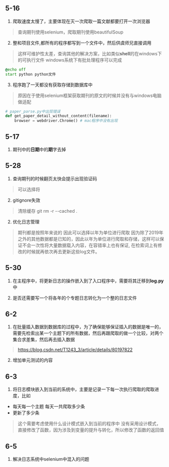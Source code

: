 
## 5-16
1. 爬取速度太慢了，主要体现在灭一次爬取一篇文献都要打开一次浏览器
> 查询期刊使用selenium，爬取期刊使用beautifulSoup
2. 整和项目文件,都所有的程序都写到一个文件中，然后供虞师兄直接调用
> 这样可维护性太差，查询其他的解决方案，比如类似**shell**的在windows下的可执行文件
> windows系统下有批处理程序可以完成
```bat
@echo off 
start python python文件
```
3. 程序跑了一天都没有获取存储到数据库中
> 原因在于使用selenium框架获取期刊的原文的时候并没有与windows电脑做适配

```python
# paper_parse.py中出现错误
def get_paper_detail_without_content(filename):
    browser = webdriver.Chrome() # mac程序中没有出现
```
## 5-17
1. 期刊中的**日期**中的**期**字去掉

## 5-28
1. 查询期刊的时候翻页太快会提示出现验证码
> 可以选择将

2. gitignore失效
> 清除缓存
> git rm -r --cached .

2. 优化日志管理
> 期刊都是按照年来说的 因此可以选择以年为单位进行爬取 因为除了2019年之外的其他数据都是已知的，因此以年为单位进行爬取和存储，这样可以保证不会一次性将大量数据载入内容，在容错率上也有保证, 在检索词上有修改的时候就再依次再去更新这些log文件。

## 5-30
1. 在主程序中，将更新日志的操作嵌入到了入口程序中，需要将其迁移到**log.py**中

2. 是否还需要写一个将各年的个专题日志转化为一个整的日志文件

## 6-2
1. 在批量插入数据到数据库的过程中，为了确保能够保证插入的数据是唯一的，需要先检索出某一个主题下的所有数据，然后再跟爬取的做一个比较，对两个集合求差集，然后再去插入数据
> https://blog.csdn.net/T1243_3/article/details/80197822

2. 增加单元测试的内容

## 6-3
1. 将日志模块嵌入到当前的系统中，主要是记录一下每一次执行爬取的爬取进度，比如
- 每天每一个主题 每天一共爬取多少条  
- 更新了多少条

> 这个需要考虑使用什么设计模式嵌入到当前的程序中
没有采用设计模式，直接修改了函数，因为涉及到变量的提升与转化，所以修改了函数的返回值

## 6-5
1. 解决日志系统中selenium中混入的问题